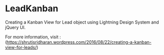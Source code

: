 # LeadKanban
Creating a Kanban View for Lead object using Lightning Design System and jQuery UI.

For more information, visit : (https://shrutisridharan.wordpress.com/2016/08/22/creating-a-kanban-view-for-leads/)
